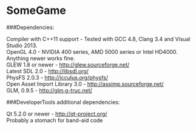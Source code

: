 SomeGame
========

###Dependencies:

Compiler with C++11 support - Tested with GCC 4.8, Clang 3.4 and Visual Studio 2013.  
OpenGL 4.0 - NVIDIA 400 series, AMD 5000 series or Intel HD4000. Anything newer works fine.  
GLEW 1.8 or newer - http://glew.sourceforge.net/  
Latest SDL 2.0 - http://libsdl.org/  
PhysFS 2.0.3 - http://icculus.org/physfs/  
Open Asset Import Library 3.0 - http://assimp.sourceforge.net/  
GLM, 0.9.5 - http://glm.g-truc.net/  

###DeveloperTools additional dependencies:

Qt 5.2.0 or newer - http://qt-project.org/  
Probably a stomach for band-aid code
